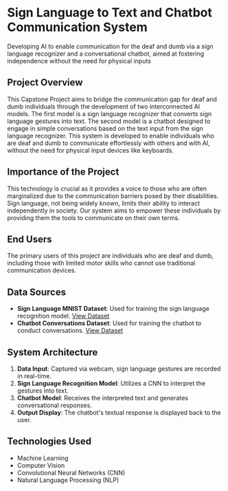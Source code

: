 # Sign Language to Text and Chatbot Communication System

Developing AI to enable communication for the deaf and dumb via a sign language recognizer and a conversational chatbot, aimed at fostering independence without the need for physical inputs

## Project Overview
This Capstone Project aims to bridge the communication gap for deaf and dumb individuals through the development of two interconnected AI models. The first model is a sign language recognizer that converts sign language gestures into text. The second model is a chatbot designed to engage in simple conversations based on the text input from the sign language recognizer. This system is developed to enable individuals who are deaf and dumb to communicate effortlessly with others and with AI, without the need for physical input devices like keyboards.

## Importance of the Project
This technology is crucial as it provides a voice to those who are often marginalized due to the communication barriers posed by their disabilities. Sign language, not being widely known, limits their ability to interact independently in society. Our system aims to empower these individuals by providing them the tools to communicate on their own terms.

## End Users
The primary users of this project are individuals who are deaf and dumb, including those with limited motor skills who cannot use traditional communication devices.

## Data Sources
- **Sign Language MNIST Dataset**: Used for training the sign language recognition model. [View Dataset](https://www.kaggle.com/datasets/datamunge/sign-language-mnist)
- **Chatbot Conversations Dataset**: Used for training the chatbot to conduct conversations. [View Dataset](https://www.kaggle.com/datasets/kreeshrajani/3k-conversations-dataset-for-chatbot)

## System Architecture
1. **Data Input**: Captured via webcam, sign language gestures are recorded in real-time.
2. **Sign Language Recognition Model**: Utilizes a CNN to interpret the gestures into text.
3. **Chatbot Model**: Receives the interpreted text and generates conversational responses.
4. **Output Display**: The chatbot's textual response is displayed back to the user.

## Technologies Used
- Machine Learning
- Computer Vision
- Convolutional Neural Networks (CNN)
- Natural Language Processing (NLP)

